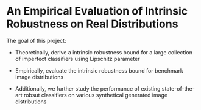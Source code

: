 # An Empirical Evaluation of Intrinsic Robustness on Real Distributions

The goal of this project:
* Theoretically, derive a intrinsic robustness bound for a large collection of imperfect classifiers using Lipschitz parameter

* Empirically, evaluate the intrinsic robustness bound for benchmark image distributions

* Additionally, we further study the performance of existing state-of-the-art robsut classifiers on various synthetical generated image distributions


